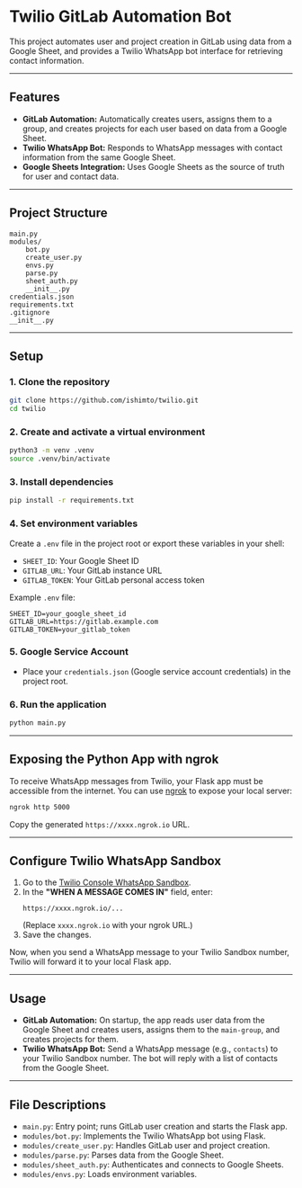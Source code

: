 # Twilio GitLab Automation Bot

This project automates user and project creation in GitLab using data from a Google Sheet, and provides a Twilio WhatsApp bot interface for retrieving contact information.

---

## Features

- **GitLab Automation:** Automatically creates users, assigns them to a group, and creates projects for each user based on data from a Google Sheet.
- **Twilio WhatsApp Bot:** Responds to WhatsApp messages with contact information from the same Google Sheet.
- **Google Sheets Integration:** Uses Google Sheets as the source of truth for user and contact data.

---

## Project Structure

```
main.py
modules/
    bot.py
    create_user.py
    envs.py
    parse.py
    sheet_auth.py
    __init__.py
credentials.json
requirements.txt
.gitignore
__init__.py
```

---

## Setup

### 1. Clone the repository

```bash
git clone https://github.com/ishimto/twilio.git
cd twilio
```

### 2. Create and activate a virtual environment

```bash
python3 -m venv .venv
source .venv/bin/activate
```

### 3. Install dependencies

```bash
pip install -r requirements.txt
```

### 4. Set environment variables

Create a `.env` file in the project root or export these variables in your shell:

- `SHEET_ID`: Your Google Sheet ID
- `GITLAB_URL`: Your GitLab instance URL
- `GITLAB_TOKEN`: Your GitLab personal access token

Example `.env` file:
```
SHEET_ID=your_google_sheet_id
GITLAB_URL=https://gitlab.example.com
GITLAB_TOKEN=your_gitlab_token
```

### 5. Google Service Account

- Place your `credentials.json` (Google service account credentials) in the project root.

### 6. Run the application

```bash
python main.py
```

---

## Exposing the Python App with ngrok

To receive WhatsApp messages from Twilio, your Flask app must be accessible from the internet. You can use [ngrok](https://ngrok.com/) to expose your local server:

```bash
ngrok http 5000
```

Copy the generated `https://xxxx.ngrok.io` URL.

---

## Configure Twilio WhatsApp Sandbox

1. Go to the [Twilio Console WhatsApp Sandbox](https://console.twilio.com/us1/develop/sms/try-it-out/whatsapp/sandbox).
2. In the **"WHEN A MESSAGE COMES IN"** field, enter:
   ```
   https://xxxx.ngrok.io/...
   ```
   (Replace `xxxx.ngrok.io` with your ngrok URL.)
3. Save the changes.

Now, when you send a WhatsApp message to your Twilio Sandbox number, Twilio will forward it to your local Flask app.

---

## Usage

- **GitLab Automation:** On startup, the app reads user data from the Google Sheet and creates users, assigns them to the `main-group`, and creates projects for them.
- **Twilio WhatsApp Bot:** Send a WhatsApp message (e.g., `contacts`) to your Twilio Sandbox number. The bot will reply with a list of contacts from the Google Sheet.

---

## File Descriptions

- `main.py`: Entry point; runs GitLab user creation and starts the Flask app.
- `modules/bot.py`: Implements the Twilio WhatsApp bot using Flask.
- `modules/create_user.py`: Handles GitLab user and project creation.
- `modules/parse.py`: Parses data from the Google Sheet.
- `modules/sheet_auth.py`: Authenticates and connects to Google Sheets.
- `modules/envs.py`: Loads environment variables.

